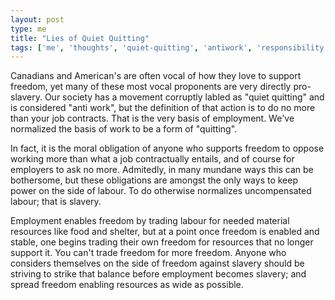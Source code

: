 ```yaml
---
layout: post
type: me
title: "Lies of Quiet Quitting"
tags: ['me', 'thoughts', 'quiet-quitting', 'antiwork', 'responsibility', 'employment', 'freedom']
---
```

Canadians and American's are often vocal of how they love to support freedom, yet many of these most vocal proponents are very directly pro-slavery.  Our society has a movement corruptly labled as "quiet quitting" and is considered "anti work", but the definition of that action is to do no more than your job contracts.  That is the very basis of employment.  We've normalized the basis of work to be a form of "quitting".

In fact, it is the moral obligation of anyone who supports freedom to oppose working more than what a job contractually entails, and of course for employers to ask no more. Admitedly, in many mundane ways this can be bothersome, but these obligations are amongst the only ways to keep power on the side of labour.  To do otherwise normalizes uncompensated labour; that is slavery.  

Employment enables freedom by trading labour for needed material resources like food and shelter, but at a point once freedom is enabled and stable, one begins trading their own freedom for resources that no longer support it.  You can't trade freedom for more freedom.  Anyone who considers themselves on the side of freedom against slavery should be striving to strike that balance before employment becomes slavery; and spread freedom enabling resources as wide as possible.
